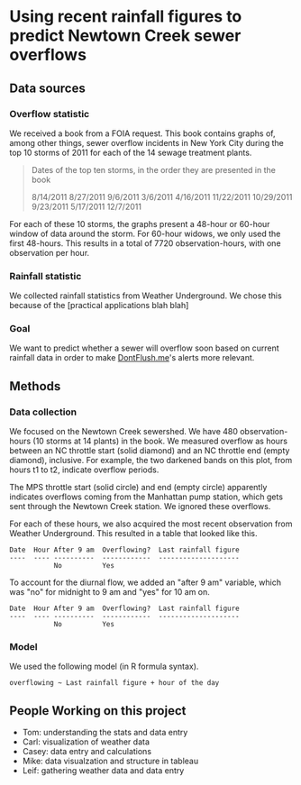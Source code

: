 Using recent rainfall figures to predict Newtown Creek sewer overflows
===

<!-- introduction -->

## Data sources

### Overflow statistic
We received a book from a FOIA request. This book contains graphs of, among
other things, sewer overflow incidents in New York City during the top 10
storms of 2011 for each of the 14 sewage treatment plants.

> Dates of the top ten storms, in the order they are presented in the book
> 
> 8/14/2011
> 8/27/2011
> 9/6/2011
> 3/6/2011
> 4/16/2011
> 11/22/2011
> 10/29/2011
> 9/23/2011
> 5/17/2011
> 12/7/2011

For each of these 10 storms, the graphs present a 48-hour or 60-hour window
of data around the storm. For 60-hour widows, we only used the first 48-hours.
This results in a total of 7720 observation-hours, with one observation per
hour.

<!-- picture of the book and a plot from it -->

### Rainfall statistic
We collected rainfall statistics from Weather Underground. We chose this
because of the [practical applications blah blah]

### Goal
We want to predict whether a sewer will overflow soon based on current
rainfall data in order to make [DontFlush.me](http://dontflush.me)'s alerts
more relevant.

## Methods

### Data collection
We focused on the Newtown Creek sewershed. We have 480 observation-hours
(10 storms at 14 plants) in the book. We measured overflow as hours between
an NC throttle start (solid diamond) and an NC throttle end (empty diamond),
inclusive. For example, the two darkened bands on this plot, from hours t1
to t2, indicate overflow periods.

<!-- picture with dots -->

The MPS throttle start (solid circle) and end (empty circle) apparently
indicates overflows coming from the Manhattan pump station, which gets sent
through the Newtown Creek station. We ignored these overflows.

For each of these hours, we also acquired the most recent observation from
Weather Underground. This resulted in a table that looked like this.

    Date  Hour After 9 am  Overflowing?  Last rainfall figure
    ----  ---- ----------  ------------  --------------------
               No          Yes

To account for the diurnal flow, we added an "after 9 am" variable, which was
"no" for midnight to 9 am and "yes" for 10 am on.

    Date  Hour After 9 am  Overflowing?  Last rainfall figure
    ----  ---- ----------  ------------  --------------------
               No          Yes

### Model
We used the following model (in R formula syntax).

    overflowing ~ Last rainfall figure + hour of the day


## People Working on this project
* Tom: understanding the stats and data entry
* Carl: visualization of weather data
* Casey: data entry and calculations
* Mike: data visualzation and structure in tableau
* Leif: gathering weather data and data entry  

